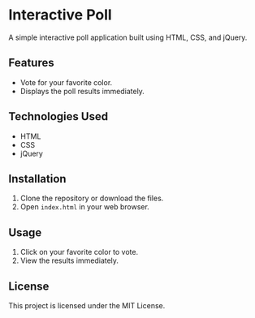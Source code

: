 # Interactive Poll

A simple interactive poll application built using HTML, CSS, and jQuery.

## Features

- Vote for your favorite color.
- Displays the poll results immediately.

## Technologies Used

- HTML
- CSS
- jQuery

## Installation

1. Clone the repository or download the files.
2. Open `index.html` in your web browser.

## Usage

1. Click on your favorite color to vote.
2. View the results immediately.

## License

This project is licensed under the MIT License.
